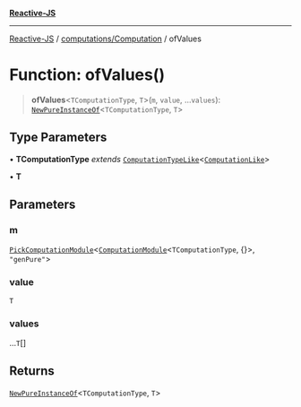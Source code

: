 [**Reactive-JS**](../../../README.md)

***

[Reactive-JS](../../../README.md) / [computations/Computation](../README.md) / ofValues

# Function: ofValues()

> **ofValues**\<`TComputationType`, `T`\>(`m`, `value`, ...`values`): [`NewPureInstanceOf`](../../type-aliases/NewPureInstanceOf.md)\<`TComputationType`, `T`\>

## Type Parameters

• **TComputationType** *extends* [`ComputationTypeLike`](../../interfaces/ComputationTypeLike.md)\<[`ComputationLike`](../../interfaces/ComputationLike.md)\>

• **T**

## Parameters

### m

[`PickComputationModule`](../../type-aliases/PickComputationModule.md)\<[`ComputationModule`](../../interfaces/ComputationModule.md)\<`TComputationType`, \{\}\>, `"genPure"`\>

### value

`T`

### values

...`T`[]

## Returns

[`NewPureInstanceOf`](../../type-aliases/NewPureInstanceOf.md)\<`TComputationType`, `T`\>

